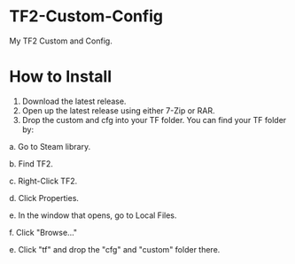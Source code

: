 # TF2-Custom-Config
My TF2 Custom and Config.


# How to Install
1. Download the latest release.
2. Open up the latest release using either 7-Zip or RAR.
3. Drop the custom and cfg into your TF folder. You can find your TF folder by: 
 
 a. Go to Steam library.
  
 b. Find TF2.
  
 c. Right-Click TF2.
  
 d. Click Properties.
  
 e. In the window that opens, go to Local Files.
  
 f. Click "Browse..."
  
 e. Click "tf" and drop the "cfg" and "custom" folder there. 
